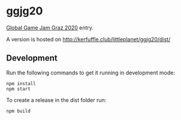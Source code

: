 # ggjg20

[Global Game Jam Graz 2020](https://globalgamejam.org/2020/jam-sites/global-game-jam-graz) entry.

A version is hosted on http://kerfuffle.club/littleplanet/ggjg20/dist/

## Development

Run the following commands to get it running in development mode:
```
npm install
npm start
```

To create a release in the dist folder run:
```
npm build
```
